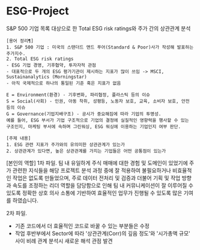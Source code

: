 # ESG-Project
S&amp;P 500 기업 목록 대상으로 한 Total ESG risk ratings와 주가 간의 상관관계 분석

    [용어 정리¶]
    1. S&P 500 기업 : 미국의 스탠더드 앤드 푸어(Standard & Poor)사가 작성해 발표하는 주가지수.
    2. Total ESG risk ratings
    - ESG 기업 경영, 기후협약, 투자자적 관점
    - 대표적으로 두 개의 ESG 평가기관이 제시하는 지표가 많이 쓰임 -> MSCI, Sustainanalytics (Morningstar)
    - 아직 국제적으로 하나의 통일된 기준 혹은 지표가 없음

    E = Environment(환경) - 기후변화, 파리협정, 플라스틱 등의 이슈
    S = Social(사회) - 인권, 아동 착취, 성평등, 노동자 보호, 교육, 소비자 보호, 안전 등의 이슈
    G = Governance(기업지배구조) - 공시가 중요해짐에 따라 기업의 투명성.
    예를 들어, ESG 부서가 기업 구조적으로 기업의 결정에 실질적인 영향력을 행사할 수 있는 구조인지, 마케팅 부서에 속하며 그린워싱, ESG 워싱에 이용하는 기업인지 여부 판단.

    [주제 내용]
    1. ESG 관련 지표가 주가와의 유의미한 상관관계가 있는가
    2. 상관관계가 있다면, 높은 상관관계를 가지는 기업들은 어떤 공통점이 있는가


[본인의 역할]
1차 파일.
  팀 내 유일하게 주식 매매에 대한 경험 및 도메인이 있었기에 주가 관련한 지식들을 해당 프로젝트
 분석 과정 중에 잘 적용하여 불필요하거나 비효율적인 작업은 없도록 만들었으며, 주로 데이터 전처리 및 검증과
 더불어 기획 및 작업 방향과 속도를 조정하는 리더 역할을 담당함으로 인해 팀 내 커뮤니케이션이 잘 이루어질
 수 있도록 정확한 상호 의사 소통에 기반하여 효율적인 업무가 진행될 수 있도록 많은 기여를 하였습니다.
 
 2차 파일.
  - 기존 코드에서 더 효율적인 코드로 바꿀 수 있는 부분들은 수정
  - 작업 후반부에서 Sector에 따라 '상관관계(Corr)의 깊음 정도'와 '시가총액 규모' 사이 비례 관계 분석시 새로운 해석 관점 발견
